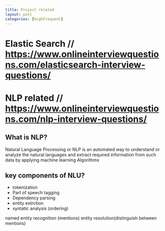 ```yaml
---
title: Project related
layout: post
categories: [HighFrequent]
---
```


# Elastic Search // https://www.onlineinterviewquestions.com/elasticsearch-interview-questions/

# NLP related // https://www.onlineinterviewquestions.com/nlp-interview-questions/

## What is NLP?
Natural Language Processing or NLP is an automated way to understand or analyze the natural languages and extract required information from such data by applying machine learning Algorithms

## key components of NLU?
- tokenization
- Part of speech tagging
- Dependency parsing
- entity extrction
- syntatic analysis (ordering)

named entity recognition (mentions)
entity resolution(distinguish between mentions)